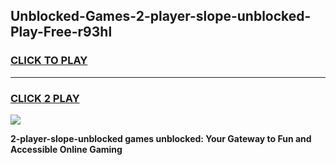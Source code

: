 
## Unblocked-Games-2-player-slope-unblocked-Play-Free-r93hl
<h3>
<a href="https://premium76.site?title=2-player-slope-unblocked&ref=12A">CLICK TO PLAY</a></h3>
<hr>

<h3>
<a href="https://premium76.site?title=2-player-slope-unblocked&ref=12A">CLICK 2 PLAY</a>
  
</h3>

<a href="https://premium76.site?title=2-player-slope-unblocked&ref=12A"><img src="https://clearcache.store/games.png"></a>


**2-player-slope-unblocked games unblocked: Your Gateway to Fun and Accessible Online Gaming**
